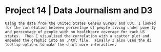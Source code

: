 # Project 14 | Data Journalism and D3

    Using the data from the United States Census Bureau and CDC, I looked for the correlation between percentage of people living under poverty and percentage of people with no healthcare coverage for each US states.  Then I visualized the correlation with a scatter plot and embeded the graphic into an .html file.  Finally I also used the d3 tooltip options to make the chart more interactive.

